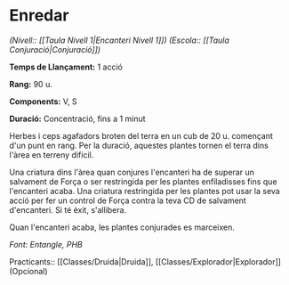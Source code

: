 # Enredar

*(Nivell:: [[Taula Nivell 1|Encanteri Nivell 1]]) (Escola:: [[Taula Conjuració|Conjuració]])*

**Temps de Llançament:** 1 acció

**Rang:** 90 u.

**Components:** V, S

**Duració:** Concentració, fins a 1 minut

Herbes i ceps agafadors broten del terra en un cub de 20 u. començant d'un punt en rang. Per la duració, aquestes plantes tornen el terra dins l'àrea en terreny difícil.

Una criatura dins l'àrea quan conjures l'encanteri ha de superar un salvament de Força o ser restringida per les plantes enfiladisses fins que l'encanteri acaba. Una criatura restringida per les plantes pot usar la seva acció per fer un control de Força contra la teva CD de salvament d'encanteri. Si té èxit, s'allibera.

Quan l'encanteri acaba, les plantes conjurades es marceixen.


*Font: Entangle, PHB*



Practicants:: [[Classes/Druida|Druida]], [[Classes/Explorador|Explorador]] (Opcional)